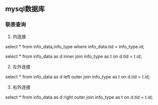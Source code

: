 ## mysql数据库

### 联表查询

1. 内连接

select * from info_data,info_type where info_data.tid = info_type.id;

select * from info_data as d inner join info_type as t on d.tid = t.id;

2. 左外连接

select * from info_data as d left outer join info_type as t on d.tid = t.id;

3. 右外连接

select * from info_data as d right outer join info_type as t on d.tid = t.id;
